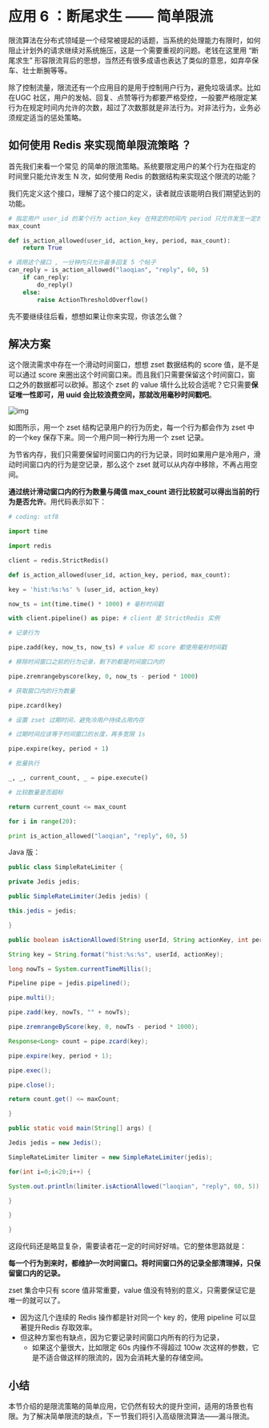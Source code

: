 # 应用 6 ：断尾求生 —— 简单限流

限流算法在分布式领域是一个经常被提起的话题，当系统的处理能力有限时，如何阻止计划外的请求继续对系统施压，这是一个需要重视的问题。老钱在这里用 “断尾求生” 形容限流背后的思想，当然还有很多成语也表达了类似的意思，如弃卒保车、壮士断腕等等。

除了控制流量，限流还有一个应用目的是用于控制用户行为，避免垃圾请求。比如在UGC 社区，用户的发帖、回复、点赞等行为都要严格受控，一般要严格限定某行为在规定时间内允许的次数，超过了次数那就是非法行为。对非法行为，业务必须规定适当的惩处策略。

## 如何使用 **Redis** 来**实现简单限流策略** ？

首先我们来看一个常见 的简单的限流策略。系统要限定用户的某个行为在指定的时间里只能允许发生 N 次，如何使用 Redis 的数据结构来实现这个限流的功能？

我们先定义这个接口，理解了这个接口的定义，读者就应该能明白我们期望达到的功能。

```python
# 指定用户 user_id 的某个行为 action_key 在特定的时间内 period 只允许发生一定的次数
max_count

def is_action_allowed(user_id, action_key, period, max_count):
	return True

# 调用这个接口 , 一分钟内只允许最多回复 5 个帖子
can_reply = is_action_allowed("laoqian", "reply", 60, 5)
	if can_reply:
		do_reply()
	else:
		raise ActionThresholdOverflow()
```

先不要继续往后看，想想如果让你来实现，你该怎么做？



## 解决方案

这个限流需求中存在一个滑动时间窗口，想想 zset 数据结构的 score 值，是不是可以通过 score 来圈出这个时间窗口来。而且我们只需要保留这个时间窗口，窗口之外的数据都可以砍掉。那这个 zset 的 value 填什么比较合适呢？它只需要**保证唯一性即可，用 uuid 会比较浪费空间，那就改用毫秒时间戳吧**。

![img](http://reader.epubee.com/books/mobile/5d/5d739b181259ed5bcb1dffd6f05bddd7/Image00075.jpg)

如图所示，用一个 zset 结构记录用户的行为历史，每一个行为都会作为 zset 中的一个key 保存下来。同一个用户同一种行为用一个 zset 记录。

为节省内存，我们只需要保留时间窗口内的行为记录，同时如果用户是冷用户，滑动时间窗口内的行为是空记录，那么这个 zset 就可以从内存中移除，不再占用空间。

**通过统计滑动窗口内的行为数量与阈值 max_count 进行比较就可以得出当前的行为是否允许**。用代码表示如下：

```python
# coding: utf8

import time

import redis

client = redis.StrictRedis()

def is_action_allowed(user_id, action_key, period, max_count):

key = 'hist:%s:%s' % (user_id, action_key)

now_ts = int(time.time() * 1000) # 毫秒时间戳

with client.pipeline() as pipe: # client 是 StrictRedis 实例

# 记录行为

pipe.zadd(key, now_ts, now_ts) # value 和 score 都使用毫秒时间戳

# 移除时间窗口之前的行为记录，剩下的都是时间窗口内的

pipe.zremrangebyscore(key, 0, now_ts - period * 1000)

# 获取窗口内的行为数量

pipe.zcard(key)

# 设置 zset 过期时间，避免冷用户持续占用内存

# 过期时间应该等于时间窗口的长度，再多宽限 1s

pipe.expire(key, period + 1)

# 批量执行

_, _, current_count, _ = pipe.execute()

# 比较数量是否超标

return current_count <= max_count

for i in range(20):

print is_action_allowed("laoqian", "reply", 60, 5)
```



Java 版：

```java
public class SimpleRateLimiter {

private Jedis jedis;

public SimpleRateLimiter(Jedis jedis) {

this.jedis = jedis;

}

public boolean isActionAllowed(String userId, String actionKey, int period, int maxCount) {

String key = String.format("hist:%s:%s", userId, actionKey);

long nowTs = System.currentTimeMillis();

Pipeline pipe = jedis.pipelined();

pipe.multi();

pipe.zadd(key, nowTs, "" + nowTs);

pipe.zremrangeByScore(key, 0, nowTs - period * 1000);

Response<Long> count = pipe.zcard(key);

pipe.expire(key, period + 1);

pipe.exec();

pipe.close();

return count.get() <= maxCount;

}

public static void main(String[] args) {

Jedis jedis = new Jedis();

SimpleRateLimiter limiter = new SimpleRateLimiter(jedis);

for(int i=0;i<20;i++) {

System.out.println(limiter.isActionAllowed("laoqian", "reply", 60, 5));

}

}

}
```



这段代码还是略显复杂，需要读者花一定的时间好好啃。它的整体思路就是：

**每一个行为到来时，都维护一次时间窗口。将时间窗口外的记录全部清理掉，只保留窗口内的记录。**

zset 集合中只有 score 值非常重要，value 值没有特别的意义，只需要保证它是唯一的就可以了。

- 因为这几个连续的 Redis 操作都是针对同一个 key 的，使用 pipeline 可以显著提升Redis 存取效率。
- 但这种方案也有缺点，因为它要记录时间窗口内所有的行为记录，
  - 如果这个量很大，比如限定 60s 内操作不得超过 100w 次这样的参数，它是不适合做这样的限流的，因为会消耗大量的存储空间。

## 小结

本节介绍的是限流策略的简单应用，它仍然有较大的提升空间，适用的场景也有限。为了解决简单限流的缺点，下一节我们将引入高级限流算法——漏斗限流。